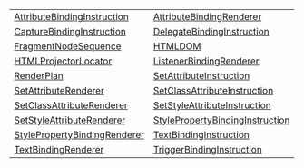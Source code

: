 |                                                                                                                                 |                                                                                                                                       |
| ------------------------------------------------------------------------------------------------------------------------------- | ------------------------------------------------------------------------------------------------------------------------------------- |
| [AttributeBindingInstruction](https://hamedfathi.gitbook.io/aurelia-2-doc-api/runtime-html/class/attributebindinginstruction)   | [AttributeBindingRenderer](https://hamedfathi.gitbook.io/aurelia-2-doc-api/runtime-html/class/attributebindingrenderer)               |
| [CaptureBindingInstruction](https://hamedfathi.gitbook.io/aurelia-2-doc-api/runtime-html/class/capturebindinginstruction)       | [DelegateBindingInstruction](https://hamedfathi.gitbook.io/aurelia-2-doc-api/runtime-html/class/delegatebindinginstruction)           |
| [FragmentNodeSequence](https://hamedfathi.gitbook.io/aurelia-2-doc-api/runtime-html/class/fragmentnodesequence)                 | [HTMLDOM](https://hamedfathi.gitbook.io/aurelia-2-doc-api/runtime-html/class/htmldom)                                                 |
| [HTMLProjectorLocator](https://hamedfathi.gitbook.io/aurelia-2-doc-api/runtime-html/class/htmlprojectorlocator)                 | [ListenerBindingRenderer](https://hamedfathi.gitbook.io/aurelia-2-doc-api/runtime-html/class/listenerbindingrenderer)                 |
| [RenderPlan](https://hamedfathi.gitbook.io/aurelia-2-doc-api/runtime-html/class/renderplan)                                     | [SetAttributeInstruction](https://hamedfathi.gitbook.io/aurelia-2-doc-api/runtime-html/class/setattributeinstruction)                 |
| [SetAttributeRenderer](https://hamedfathi.gitbook.io/aurelia-2-doc-api/runtime-html/class/setattributerenderer)                 | [SetClassAttributeInstruction](https://hamedfathi.gitbook.io/aurelia-2-doc-api/runtime-html/class/setclassattributeinstruction)       |
| [SetClassAttributeRenderer](https://hamedfathi.gitbook.io/aurelia-2-doc-api/runtime-html/class/setclassattributerenderer)       | [SetStyleAttributeInstruction](https://hamedfathi.gitbook.io/aurelia-2-doc-api/runtime-html/class/setstyleattributeinstruction)       |
| [SetStyleAttributeRenderer](https://hamedfathi.gitbook.io/aurelia-2-doc-api/runtime-html/class/setstyleattributerenderer)       | [StylePropertyBindingInstruction](https://hamedfathi.gitbook.io/aurelia-2-doc-api/runtime-html/class/stylepropertybindinginstruction) |
| [StylePropertyBindingRenderer](https://hamedfathi.gitbook.io/aurelia-2-doc-api/runtime-html/class/stylepropertybindingrenderer) | [TextBindingInstruction](https://hamedfathi.gitbook.io/aurelia-2-doc-api/runtime-html/class/textbindinginstruction)                   |
| [TextBindingRenderer](https://hamedfathi.gitbook.io/aurelia-2-doc-api/runtime-html/class/textbindingrenderer)                   | [TriggerBindingInstruction](https://hamedfathi.gitbook.io/aurelia-2-doc-api/runtime-html/class/triggerbindinginstruction)             |